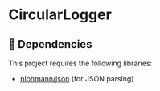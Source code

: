 # CircularLogger
## 📌 Dependencies
This project requires the following libraries:

- [nlohmann/json](https://github.com/nlohmann/json) (for JSON parsing)